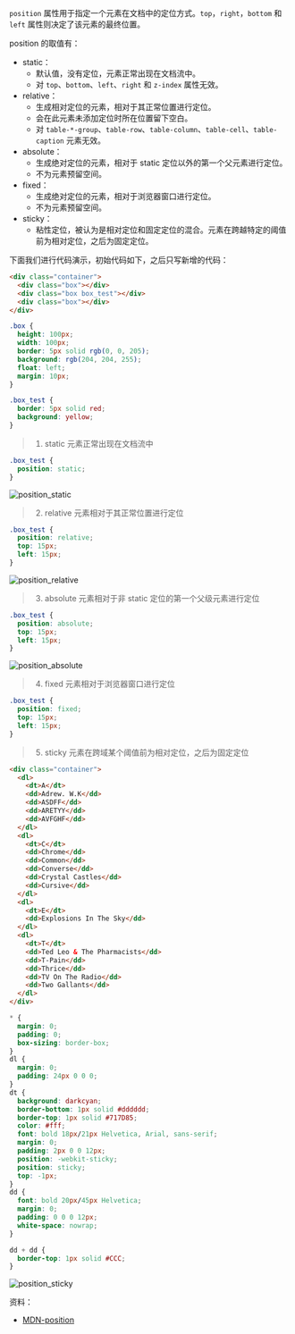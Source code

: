`position` 属性用于指定一个元素在文档中的定位方式。`top`，`right`，`bottom` 和 `left` 属性则决定了该元素的最终位置。

position 的取值有：

* static：
  * 默认值，没有定位，元素正常出现在文档流中。
  * 对 `top`、`bottom`、`left`、`right` 和 `z-index` 属性无效。
* relative：
  * 生成相对定位的元素，相对于其正常位置进行定位。
  * 会在此元素未添加定位时所在位置留下空白。
  * 对 `table-*-group`、`table-row`、`table-column`、`table-cell`、`table-caption` 元素无效。
* absolute：
  * 生成绝对定位的元素，相对于 static 定位以外的第一个父元素进行定位。
  * 不为元素预留空间。
* fixed：
  * 生成绝对定位的元素，相对于浏览器窗口进行定位。
  * 不为元素预留空间。
* sticky：
  * 粘性定位，被认为是相对定位和固定定位的混合。元素在跨越特定的阈值前为相对定位，之后为固定定位。

下面我们进行代码演示，初始代码如下，之后只写新增的代码：

```html
<div class="container">
  <div class="box"></div>
  <div class="box box_test"></div>
  <div class="box"></div>
</div>
```

```css
.box {
  height: 100px;
  width: 100px;
  border: 5px solid rgb(0, 0, 205);
  background: rgb(204, 204, 255);
  float: left;
  margin: 10px;
}

.box_test {
  border: 5px solid red;
  background: yellow;
}
```

> 1. static 元素正常出现在文档流中

```css
.box_test {
  position: static;
}
```

![position_static](https://s2.ax1x.com/2019/03/02/kbXCTg.png)

> 2. relative 元素相对于其正常位置进行定位

```css
.box_test {
  position: relative;
  top: 15px;
  left: 15px;
}
```

![position_relative](https://s2.ax1x.com/2019/03/02/kbOzOf.png)

> 3. absolute 元素相对于非 static 定位的第一个父级元素进行定位

```css
.box_test {
  position: absolute;
  top: 15px;
  left: 15px;
}
```

![position_absolute](https://s2.ax1x.com/2019/03/02/kbOHTe.png)

> 4. fixed 元素相对于浏览器窗口进行定位

```css
.box_test {
  position: fixed;
  top: 15px;
  left: 15px;
}
```

> 5. sticky 元素在跨域某个阈值前为相对定位，之后为固定定位

```html
<div class="container">
  <dl>
    <dt>A</dt>
    <dd>Adrew. W.K</dd>
    <dd>ASDFF</dd>
    <dd>ARETYY</dd>
    <dd>AVFGHF</dd>
  </dl>
  <dl>
    <dt>C</dt>
    <dd>Chrome</dd>
    <dd>Common</dd>
    <dd>Converse</dd>
    <dd>Crystal Castles</dd>
    <dd>Cursive</dd>
  </dl>
  <dl>
    <dt>E</dt>
    <dd>Explosions In The Sky</dd>
  </dl>
  <dl>
    <dt>T</dt>
    <dd>Ted Leo & The Pharmacists</dd>
    <dd>T-Pain</dd>
    <dd>Thrice</dd>
    <dd>TV On The Radio</dd>
    <dd>Two Gallants</dd>
  </dl>
</div>
```

```css
* { 
  margin: 0;
  padding: 0;
  box-sizing: border-box; 
}
dl {
  margin: 0;
  padding: 24px 0 0 0;
}
dt {
  background: darkcyan;
  border-bottom: 1px solid #dddddd;
  border-top: 1px solid #717D85;
  color: #fff;
  font: bold 18px/21px Helvetica, Arial, sans-serif;
  margin: 0;
  padding: 2px 0 0 12px;
  position: -webkit-sticky;
  position: sticky;
  top: -1px;
}
dd {
  font: bold 20px/45px Helvetica;
  margin: 0;
  padding: 0 0 0 12px;
  white-space: nowrap;
}

dd + dd {
  border-top: 1px solid #CCC;
}
```

![position_sticky](https://s2.ax1x.com/2019/03/02/kbXK7F.png)

资料：

* [MDN-position](https://developer.mozilla.org/zh-CN/docs/Web/CSS/position)
